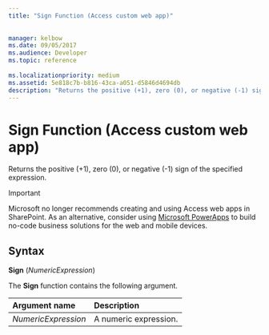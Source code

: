 ```yaml
---
title: "Sign Function (Access custom web app)"
 
 
manager: kelbow
ms.date: 09/05/2017
ms.audience: Developer
ms.topic: reference
  
ms.localizationpriority: medium
ms.assetid: 5e818c7b-b816-43ca-a051-d5846d4694db
description: "Returns the positive (+1), zero (0), or negative (-1) sign of the specified expression."
---
```


# Sign Function (Access custom web app)

Returns the positive (+1), zero (0), or negative (-1) sign of the specified expression.
  
> [!IMPORTANT]
> Microsoft no longer recommends creating and using Access web apps in SharePoint. As an alternative, consider using [Microsoft PowerApps](https://powerapps.microsoft.com/) to build no-code business solutions for the web and mobile devices. 
  
## Syntax

 **Sign** (*NumericExpression*) 
  
The **Sign** function contains the following argument. 
  
|**Argument name**|**Description**|
|:-----|:-----|
| *NumericExpression*  <br/> | A numeric expression.  <br/> |
   

